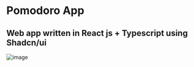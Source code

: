 # Pomodoro App
## Web app written in React js + Typescript using Shadcn/ui
![image](https://github.com/user-attachments/assets/7c8b0218-3472-4afc-a34f-f4f32d19e93a)
